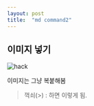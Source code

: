```yaml
---
layout: post
title:  "md command2"
---
```




















## 이미지 넣기

![hack](C:\Users\eleste\Desktop\Study\hack.jpg)

이미지는 그냥 복붙해봄

> 꺽쇠(>) : 하면 이렇게 됨.


